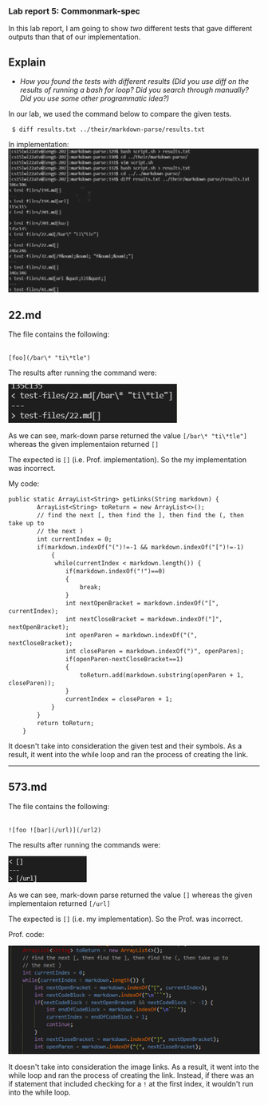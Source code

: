 ### Lab report 5: Commonmark-spec

In this lab report, I am going to show *two* different tests that gave different outputs than that of our implementation.

## Explain
- *How you found the tests with different results (Did you use diff on the results of running a bash for loop? Did you search through manually? Did you use some other programmatic idea?)*

In our lab, we used the command below to compare the given tests. 

```
 $ diff results.txt ../their/markdown-parse/results.txt
```

In implementation:
![image](lab5ss2.png)

## 22.md

The file contains the following:

```

[foo](/bar\* "ti\*tle")

```

The results after running the command were:

![image](lab5ss1.png)

As we can see, mark-down parse returned the value `[/bar\* "ti\*tle"]` whereas the given implementaion returned `[]`

The expected is `[]` (i.e. Prof. implementation). So the my implementation was incorrect.

My code:
```
public static ArrayList<String> getLinks(String markdown) {
        ArrayList<String> toReturn = new ArrayList<>();
        // find the next [, then find the ], then find the (, then take up to
        // the next )
        int currentIndex = 0;
        if(markdown.indexOf("(")!=-1 && markdown.indexOf("[")!=-1)
            {
             while(currentIndex < markdown.length()) {
                if(markdown.indexOf("!")==0)
                {
                    break;
                }
                int nextOpenBracket = markdown.indexOf("[", currentIndex);
                int nextCloseBracket = markdown.indexOf("]", nextOpenBracket);
                int openParen = markdown.indexOf("(", nextCloseBracket);
                int closeParen = markdown.indexOf(")", openParen);
                if(openParen-nextCloseBracket==1)
                {
                    toReturn.add(markdown.substring(openParen + 1, closeParen));
                }
                currentIndex = closeParen + 1;
            }
        }
        return toReturn;
    }
   ```
   
   It doesn't take into consideration the given test and their symbols. As a result, it went into the while loop and ran the process of creating the link. 
   
---

## 573.md

The file contains the following:
```

![foo ![bar](/url)](/url2)

```

The results after running the commands were:

![image](lab5ss3.png)

As we can see, mark-down parse returned the value `[]` whereas the given implementaion returned `[/url]`

The expected is `[]` (i.e. my implementation). So the Prof. was incorrect.

Prof. code: 

![image](lab5ss4.png)

It doesn't take into consideration the image links. As a result, it went into the while loop and ran the process of creating the link. Instead, if there was an if statement that included checking for a `!` at the first index, it wouldn't run into the while loop.


